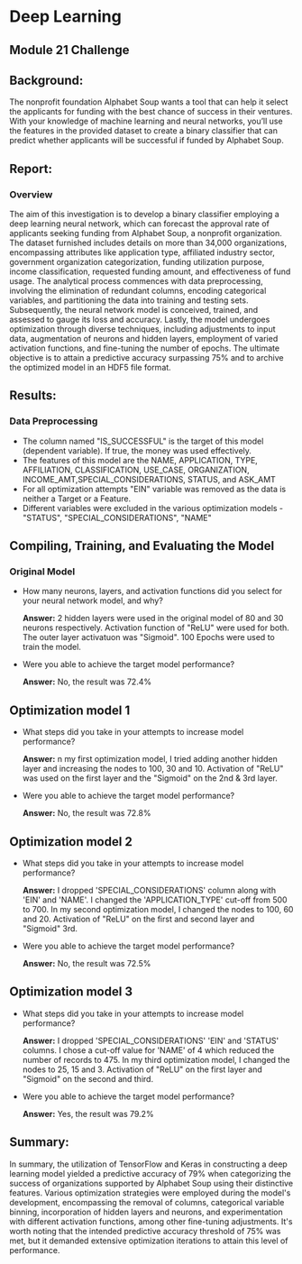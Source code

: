 # Deep Learning
## Module 21 Challenge

## Background:
The nonprofit foundation Alphabet Soup wants a tool that can help it select the applicants for funding with the best chance of success in their ventures. With your knowledge of machine learning and neural networks, you’ll use the features in the provided dataset to create a binary classifier that can predict whether applicants will be successful if funded by Alphabet Soup.

## Report:
### Overview
The aim of this investigation is to develop a binary classifier employing a deep learning neural network, which can forecast the approval rate of applicants seeking funding from Alphabet Soup, a nonprofit organization. The dataset furnished includes details on more than 34,000 organizations, encompassing attributes like application type, affiliated industry sector, government organization categorization, funding utilization purpose, income classification, requested funding amount, and effectiveness of fund usage. The analytical process commences with data preprocessing, involving the elimination of redundant columns, encoding categorical variables, and partitioning the data into training and testing sets. Subsequently, the neural network model is conceived, trained, and assessed to gauge its loss and accuracy. Lastly, the model undergoes optimization through diverse techniques, including adjustments to input data, augmentation of neurons and hidden layers, employment of varied activation functions, and fine-tuning the number of epochs. The ultimate objective is to attain a predictive accuracy surpassing 75% and to archive the optimized model in an HDF5 file format.

## Results:
### Data Preprocessing
* The column named "IS_SUCCESSFUL" is the target of this model (dependent variable). If true, the money was used effectively.
* The features of this model are the NAME, APPLICATION, TYPE, AFFILIATION, CLASSIFICATION, USE_CASE, ORGANIZATION, INCOME_AMT,SPECIAL_CONSIDERATIONS, STATUS, and ASK_AMT
* For all optimization attempts "EIN" variable was removed as the data is neither a Target or a Feature.
* Different variables were excluded in the various optimization models - "STATUS", "SPECIAL_CONSIDERATIONS", "NAME"


## Compiling, Training, and Evaluating the Model
### Original Model

* How many neurons, layers, and activation functions did you select for your neural network model, and why?
  
  **Answer:** 2 hidden layers were used in the original model of 80 and 30 neurons respectively. Activation function of "ReLU" were used for both. The outer layer activatuon was "Sigmoid". 100 Epochs were used to train the model.


* Were you able to achieve the target model performance?
  
  **Answer:** No, the result was 72.4%


## Optimization model 1

* What steps did you take in your attempts to increase model performance?
  
  **Answer:** n my first optimization model, I tried adding another hidden layer and increasing the nodes to 100, 30 and 10. Activation of "ReLU" was used on the first layer and the "Sigmoid" on the 2nd & 3rd layer.

* Were you able to achieve the target model performance?
  
  **Answer:** No, the result was 72.8%


## Optimization model 2

* What steps did you take in your attempts to increase model performance?
  
  **Answer:** I dropped 'SPECIAL_CONSIDERATIONS' column along with 'EIN' and 'NAME'.
I changed the 'APPLICATION_TYPE' cut-off from 500 to 700.
In my second optimization model, I changed the nodes to 100, 60 and 20. Activation of "ReLU" on the first and second layer and "Sigmoid" 3rd.

* Were you able to achieve the target model performance?
  
  **Answer:** No, the result was 72.5%


## Optimization model 3

* What steps did you take in your attempts to increase model performance?
  
  **Answer:** I dropped 'SPECIAL_CONSIDERATIONS' 'EIN' and 'STATUS' columns.
 I chose a cut-off value for 'NAME' of 4 which reduced the number of records to 475. In my third optimization model, I changed the nodes to 25, 15 and 3. Activation of "ReLU" on the first layer and "Sigmoid" on the second and third.

* Were you able to achieve the target model performance?
  
  **Answer:** Yes, the result was 79.2%



## Summary:
In summary, the utilization of TensorFlow and Keras in constructing a deep learning model yielded a predictive accuracy of 79% when categorizing the success of organizations supported by Alphabet Soup using their distinctive features. Various optimization strategies were employed during the model's development, encompassing the removal of columns, categorical variable binning, incorporation of hidden layers and neurons, and experimentation with different activation functions, among other fine-tuning adjustments. It's worth noting that the intended predictive accuracy threshold of 75% was met, but it demanded extensive optimization iterations to attain this level of performance.


